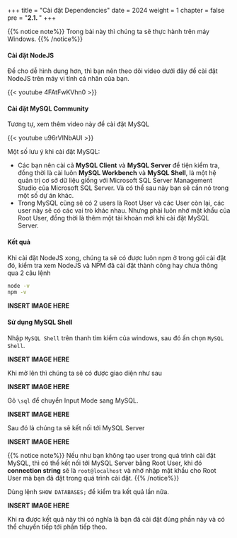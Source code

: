 +++
title = "Cài đặt Dependencies"
date = 2024
weight = 1
chapter = false
pre = "<b>2.1. </b>"
+++

{{% notice note%}}
Trong bài này thì chúng ta sẽ thực hành trên máy Windows.
{{% /notice%}}

#### Cài đặt NodeJS

Để cho dễ hình dung hơn, thì bạn nên theo dõi video dưới đây để cài đặt NodeJS trên máy vi tính cá nhân của bạn.

{{< youtube 4FAtFwKVhn0 >}}

#### Cài đặt MySQL Community

Tương tự, xem thêm video này để cài đặt MySQL

{{< youtube u96rVINbAUI >}}

Một số lưu ý khi cài đặt MySQL:

- Các bạn nên cài cả **MySQL Client** và **MySQL Server** để tiện kiểm tra, đồng thời là cài luôn **MySQL Workbench** và **MySQL Shell**, là một hệ quản trị cơ sở dữ liệu giống với Microsoft SQL Server Management Studio của Microsoft SQL Server. Và có thể sau này bạn sẽ cần nó trong một số dự án khác.
- Trong MySQL cũng sẽ có 2 users là Root User và các User còn lại, các user này sẽ có các vai trò khác nhau. Nhưng phải luôn nhớ mật khẩu của Root User, đồng thời là thêm một tài khoản mới khi cài đặt MySQL Server.

#### Kết quả

Khi cài đặt NodeJS xong, chúng ta sẽ có được luôn npm ở trong gói cài đặt đó, kiểm tra xem NodeJS và NPM đã cài đặt thành công hay chưa thông qua 2 câu lệnh

```bash
node -v
npm -v
```

**INSERT IMAGE HERE**

#### Sử dụng MySQL Shell

Nhập `MySQL Shell` trên thanh tìm kiểm của windows, sau đó ấn chọn `MySQL Shell`.

**INSERT IMAGE HERE**

Khi mở lên thì chúng ta sẽ có được giao diện như sau

**INSERT IMAGE HERE**

Gõ `\sql` để chuyển Input Mode sang MySQL.

**INSERT IMAGE HERE**

Sau đó là chúng ta sẽ kết nối tới MySQL Server

**INSERT IMAGE HERE**

{{% notice note%}}
Nếu như bạn không tạo user trong quá trình cài đặt MySQL, thì có thể kết nối tới MySQL Server bằng Root User, khi đó **connection string** sẽ là `root@localhost` và nhớ nhập mật khẩu cho Root User mà bạn đã đặt trong quá trình cài đặt.
{{% /notice%}}

Dùng lệnh `SHOW DATABASES;` để kiểm tra kết quả lần nữa.

**INSERT IMAGE HERE**

Khi ra được kết quả này thì có nghĩa là bạn đã cài đặt đúng phần này và có thể chuyển tiếp tới phần tiếp theo.
